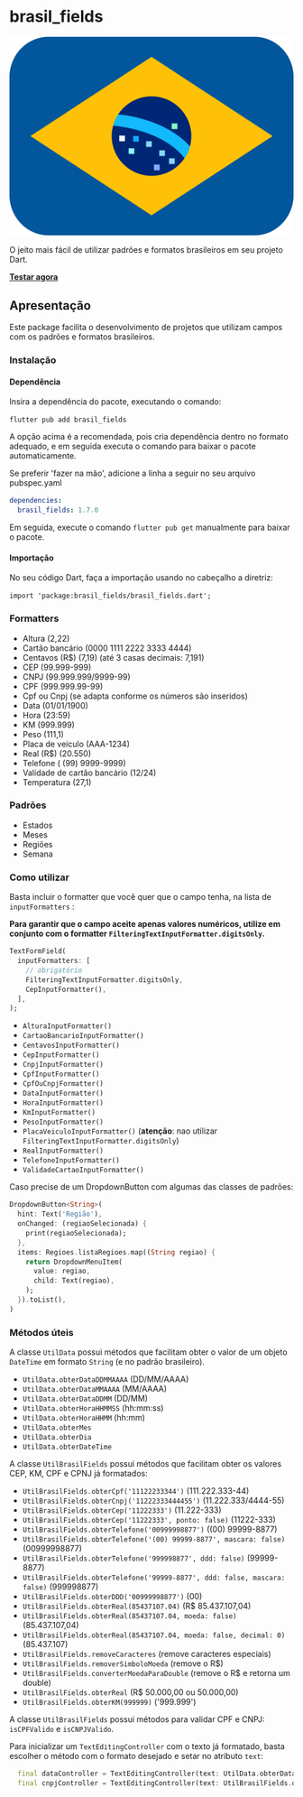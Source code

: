 # brasil_fields

![Brasil Fields](./brasil-fields.svg)

O jeito mais fácil de utilizar padrões e formatos brasileiros em seu projeto Dart.

[**Testar agora**](https://flutterbootcamp.github.io/brasil_fields/#/)

## Apresentação

Este package facilita o desenvolvimento de projetos que utilizam campos com os padrões e formatos brasileiros.

### Instalação

#### Dependência

Insira a dependência do pacote, executando o comando: 

`flutter pub add brasil_fields`

A opção acima é a recomendada, pois cria dependência dentro no formato adequado, e em seguida executa o comando para baixar o pacote automaticamente.

Se preferir 'fazer na mão', adicione a linha a seguir no seu arquivo pubspec.yaml

```yaml
dependencies:
  brasil_fields: 1.7.0
```

Em seguida, execute o comando `flutter pub get` manualmente para baixar o pacote.

#### Importação

No seu código Dart, faça a importação usando no cabeçalho a diretriz:

`import 'package:brasil_fields/brasil_fields.dart';`

### Formatters

- Altura (2,22)
- Cartão bancário (0000 1111 2222 3333 4444)
- Centavos (R\$) (7,19) (até 3 casas decimais: 7,191)
- CEP (99.999-999)
- CNPJ (99.999.999/9999-99)
- CPF (999.999.99-99)
- Cpf ou Cnpj (se adapta conforme os números são inseridos)
- Data (01/01/1900)
- Hora (23:59)
- KM (999.999)
- Peso (111,1)
- Placa de veículo (AAA-1234)
- Real (R\$) (20.550)
- Telefone ( (99) 9999-9999)
- Validade de cartão bancário (12/24)
- Temperatura (27,1)

### Padrões

- Estados
- Meses
- Regiões
- Semana

### Como utilizar

Basta incluir o formatter que você quer que o campo tenha, na lista de `inputFormatters` :

**Para garantir que o campo aceite apenas valores numéricos, utilize em conjunto com o formatter `FilteringTextInputFormatter.digitsOnly`.**

```dart
TextFormField(
  inputFormatters: [
    // obrigatório
    FilteringTextInputFormatter.digitsOnly,
    CepInputFormatter(),
  ],
);
```

- `AlturaInputFormatter()`
- `CartaoBancarioInputFormatter()`
- `CentavosInputFormatter()`
- `CepInputFormatter()`
- `CnpjInputFormatter()`
- `CpfInputFormatter()`
- `CpfOuCnpjFormatter()`
- `DataInputFormatter()`
- `HoraInputFormatter()`
- `KmInputFormatter()`
- `PesoInputFormatter()`
- `PlacaVeiculoInputFormatter()` (**atenção**: nao utilizar `FilteringTextInputFormatter.digitsOnly`)
- `RealInputFormatter()`
- `TelefoneInputFormatter()`
- `ValidadeCartaoInputFormatter()`

Caso precise de um DropdownButton com algumas das classes de padrões:

```dart
DropdownButton<String>(
  hint: Text('Região'),
  onChanged: (regiaoSelecionada) {
    print(regiaoSelecionada);
  },
  items: Regioes.listaRegioes.map((String regiao) {
    return DropdownMenuItem(
      value: regiao,
      child: Text(regiao),
    );
  }).toList(),
)
```

### Métodos úteis

A classe `UtilData` possui métodos que facilitam obter o valor de um objeto `DateTime` em formato `String` (e no padrão brasileiro).

- `UtilData.obterDataDDMMAAAA` (DD/MM/AAAA)
- `UtilData.obterDataMMAAAA` (MM/AAAA)
- `UtilData.obterDataDDMM` (DD/MM)
- `UtilData.obterHoraHHMMSS` (hh:mm:ss)
- `UtilData.obterHoraHHMM` (hh:mm)
- `UtilData.obterMes`
- `UtilData.obterDia`
- `UtilData.obterDateTime`

A classe `UtilBrasilFields` possui métodos que facilitam obter os valores CEP, KM, CPF e CPNJ já formatados:

- `UtilBrasilFields.obterCpf('11122233344')` (111.222.333-44)
- `UtilBrasilFields.obterCnpj('11222333444455')` (11.222.333/4444-55)
- `UtilBrasilFields.obterCep('11222333')` (11.222-333)
- `UtilBrasilFields.obterCep('11222333', ponto: false)` (11222-333)
- `UtilBrasilFields.obterTelefone('00999998877')` ((00) 99999-8877)
- `UtilBrasilFields.obterTelefone('(00) 99999-8877', mascara: false)` (00999998877)
- `UtilBrasilFields.obterTelefone('999998877', ddd: false)` (99999-8877)
- `UtilBrasilFields.obterTelefone('99999-8877', ddd: false, mascara: false)` (999998877)
- `UtilBrasilFields.obterDDD('00999998877')` (00)
- `UtilBrasilFields.obterReal(85437107.04)` (R$ 85.437.107,04)
- `UtilBrasilFields.obterReal(85437107.04, moeda: false)` (85.437.107,04)
- `UtilBrasilFields.obterReal(85437107.04, moeda: false, decimal: 0)` (85.437.107)
- `UtilBrasilFields.removeCaracteres` (remove caracteres especiais)
- `UtilBrasilFields.removerSimboloMoeda` (remove o R$)
- `UtilBrasilFields.converterMoedaParaDouble` (remove o R$ e retorna um double)
- `UtilBrasilFields.obterReal` (R$ 50.000,00 ou 50.000,00)
- `UtilBrasilFields.obterKM(999999)` ('999.999')

A classe `UtilBrasilFields` possui métodos para validar CPF e CNPJ: `isCPFValido` e `isCNPJValido`.

Para inicializar um `TextEditingController` com o texto já formatado, basta escolher o método com o formato desejado e setar no atributo `text`:

```dart
  final dataController = TextEditingController(text: UtilData.obterDataDDMMAAAA(DateTime(2020, 12, 31)));
  final cnpjController = TextEditingController(text: UtilBrasilFields.obterCnpj('11222333444455'));
```
